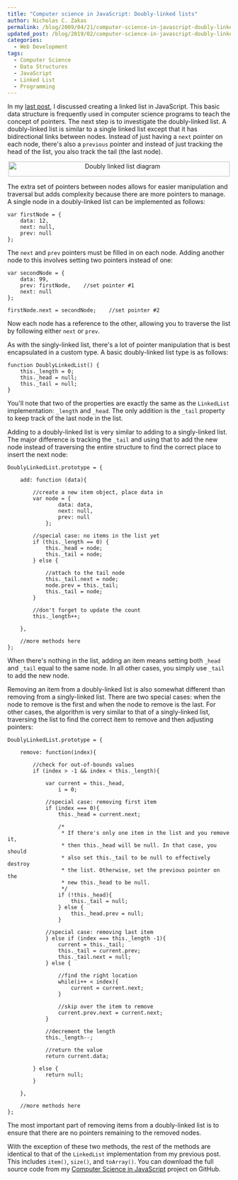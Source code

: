 ```yaml
---
title: "Computer science in JavaScript: Doubly-linked lists"
author: Nicholas C. Zakas
permalink: /blog/2009/04/21/computer-science-in-javascript-doubly-linked-lists/
updated_post: /blog/2019/02/computer-science-in-javascript-doubly-linked-lists/
categories:
  - Web Development
tags:
  - Computer Science
  - Data Structures
  - JavaScript
  - Linked List
  - Programming
---
```

In my [last post][1], I discussed creating a linked list in JavaScript. This basic data structure is frequently used in computer science programs to teach the concept of pointers. The next step is to investigate the doubly-linked list. A doubly-linked list is similar to a single linked list except that it has bidirectional links between nodes. Instead of just having a `next` pointer on each node, there's also a `previous` pointer and instead of just tracking the head of the list, you also track the tail (the last node).

<p style="text-align: center;">
  <a href="http://en.wikipedia.org/wiki/File:Doubly-linked-list.svg"><img src="/images/wp-content/uploads/2009/04/500px-Doubly-linked-list.svg_.png" alt="Doubly linked list diagram" width="500" height="34" /></a>
</p>

The extra set of pointers between nodes allows for easier manipulation and traversal but adds complexity because there are more pointers to manage. A single node in a doubly-linked list can be implemented as follows:

    var firstNode = {
        data: 12,
        next: null,
        prev: null
    };

The `next` and `prev` pointers must be filled in on each node. Adding another node to this involves setting two pointers instead of one:

    var secondNode = {
        data: 99,
        prev: firstNode,    //set pointer #1
        next: null
    };
    
    firstNode.next = secondNode;    //set pointer #2

Now each node has a reference to the other, allowing you to traverse the list by following either `next` or `prev`.

As with the singly-linked list, there's a lot of pointer manipulation that is best encapsulated in a custom type. A basic doubly-linked list type is as follows:

    function DoublyLinkedList() {
        this._length = 0;
        this._head = null;
        this._tail = null;
    }

You'll note that two of the properties are exactly the same as the `LinkedList` implementation: `_length` and `_head`. The only addition is the `_tail` property to keep track of the last node in the list.

Adding to a doubly-linked list is very similar to adding to a singly-linked list. The major difference is tracking the `_tail` and using that to add the new node instead of traversing the entire structure to find the correct place to insert the next node:

    DoublyLinkedList.prototype = {
    
        add: function (data){
    
            //create a new item object, place data in
            var node = {
                    data: data,
                    next: null,
                    prev: null
                };
    
            //special case: no items in the list yet
            if (this._length == 0) {
                this._head = node;
                this._tail = node;
            } else {
    
                //attach to the tail node
                this._tail.next = node;
                node.prev = this._tail;
                this._tail = node;
            }        
    
            //don't forget to update the count
            this._length++;
    
        },
    
        //more methods here
    };

When there's nothing in the list, adding an item means setting both `_head` and `_tail` equal to the same node. In all other cases, you simply use `_tail` to add the new node.

Removing an item from a doubly-linked list is also somewhat different than removing from a singly-linked list. There are two special cases: when the node to remove is the first and when the node to remove is the last. For other cases, the algorithm is very similar to that of a singly-linked list, traversing the list to find the correct item to remove and then adjusting pointers:

    DoublyLinkedList.prototype = {
    
        remove: function(index){
    
            //check for out-of-bounds values
            if (index > -1 && index < this._length){
    
                var current = this._head,
                    i = 0;
    
                //special case: removing first item
                if (index === 0){
                    this._head = current.next;
    
                    /*
                     * If there's only one item in the list and you remove it,
                     * then this._head will be null. In that case, you should
                     * also set this._tail to be null to effectively destroy
                     * the list. Otherwise, set the previous pointer on the
                     * new this._head to be null.
                     */
                    if (!this._head){
                        this._tail = null;
                    } else {
                        this._head.prev = null;
                    }
    
                //special case: removing last item
                } else if (index === this._length -1){
                    current = this._tail;
                    this._tail = current.prev;
                    this._tail.next = null;
                } else {
    
                    //find the right location
                    while(i++ < index){
                        current = current.next;
                    }
    
                    //skip over the item to remove
                    current.prev.next = current.next;
                }
    
                //decrement the length
                this._length--;
    
                //return the value
                return current.data;            
    
            } else {
                return null;
            }
    
        },    
    
        //more methods here
    };

The most important part of removing items from a doubly-linked list is to ensure that there are no pointers remaining to the removed nodes.

With the exception of these two methods, the rest of the methods are identical to that of the `LinkedList` implementation from my previous post. This includes `item()`, `size()`, and `toArray()`. You can download the full source code from my [Computer Science in JavaScript][2] project on GitHub.

 [1]: {{site.url}}/blog/2009/04/13/computer-science-in-javascript-linked-list/
 [2]: http://github.com/nzakas/computer-science-in-javascript/
